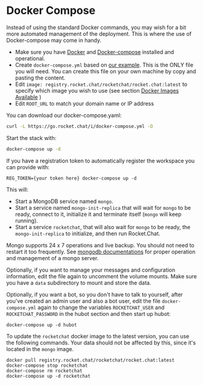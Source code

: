 # Docker Compose

Instead of using the standard Docker commands, you may wish for a bit more automated management of the deployment. This is where the use of Docker-compose may come in handy.

* Make sure you have [Docker](https://docs.docker.com/install) and [Docker-compose](https://docs.docker.com/compose/install/) installed and operational.
* Create `docker-compose.yml` based on [our example](https://github.com/RocketChat/Rocket.Chat/blob/develop/docker-compose.yml).  This is the ONLY file you will need.  You can create this file on your own machine by copy and pasting the content.
* Edit `image: registry.rocket.chat/rocketchat/rocket.chat:latest` to specify which image you wish to use (see section [Docker Images Available](available-images.md) )
* Edit `ROOT_URL` to match your domain name or IP address

You can download our docker-compose.yaml:

```bash
curl -L https://go.rocket.chat/i/docker-compose.yml -O
```

Start the stack with:

```bash
docker-compose up -d
```

If you have a registration token to automatically register the workspace you can provide with:

```
REG_TOKEN={your token here} docker-compose up -d
```

This will:

* Start a MongoDB service named `mongo`.
* Start a service named `mongo-init-replica` that will wait for `mongo` to be ready, connect to it, initialize it and terminate itself (`mongo` will keep running).
* Start a service `rocketchat`, that will also wait for `mongo` to be ready, the `mongo-init-replica` to initialize, and then run Rocket.Chat.

Mongo supports 24 x 7 operations and live backup. You should not need to restart it too frequently. See [mongodb documentations](https://docs.mongodb.org/manual/) for proper operation and management of a mongo server.

Optionally, if you want to manage your messages and configuration information, edit the file again to uncomment the volume mounts. Make sure you have a `data` subdirectory to mount and store the data.

Optionally, if you want a bot, so you don't have to talk to yourself, after you've created an admin user and also a bot user, edit the file `docker-compose.yml` again to change the variables `ROCKETCHAT_USER` and `ROCKETCHAT_PASSWORD` in the hubot section and then start up hubot:

```
docker-compose up -d hubot
```

To update the `rocketchat` docker image to the latest version, you can use the following commands. Your data should not be affected by this, since it's located in the `mongo` image.

```
docker pull registry.rocket.chat/rocketchat/rocket.chat:latest
docker-compose stop rocketchat
docker-compose rm rocketchat
docker-compose up -d rocketchat
```
